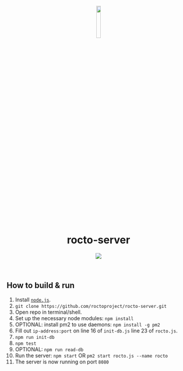 <p align="center">
  <img src="https://raw.githubusercontent.com/roctoproject/rocto-server/master/rocto-icon.png" width="15%"></img>
  <h1 align="center">rocto-server</h1>
  <p align="center">
    <a href="https://travis-ci.org/roctoproject/rocto-server"><img src="https://travis-ci.org/roctoproject/rocto-server.svg?branch=master"></a>
    </a>
  </p>
</p>
<br/>

## How to build & run

1. Install [`node.js`](https://nodejs.org/en/download/).
2. `git clone https://github.com/roctoproject/rocto-server.git`
3. Open repo in terminal/shell.
4. Set up the necessary node modules: `npm install`
5. OPTIONAL: install pm2 to use daemons: `npm install -g pm2`
6. Fill out `ip-address:port` on line 16 of `init-db.js` line 23 of `rocto.js`. 
7. `npm run init-db`
8. `npm test`
9. OPTIONAL: `npm run read-db`
10. Run the server: `npm start` OR `pm2 start rocto.js --name rocto`
11. The server is now running on port `8080`
